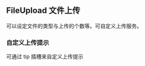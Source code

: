 <div class="demo-header">
<p class="overviewicon">
  <span class="wapi-form-fileupload"/>
</p>

## FileUpload 文件上传

<nova-uxlink widget-name="Fileupload"></nova-uxlink>

可以设定文件的类型与上传的个数等。可自定义上传服务。
</div>

### 自定义上传提示

可通过 tip 插槽来自定义上传提示

<nova-demo-view link="file-upload/custom-upload-tip"></nova-demo-view>
